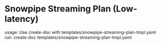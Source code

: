 # Snowpipe Streaming Plan (Low-latency)

usage: Use create-doc with templates/snowpipe-streaming-plan-tmpl.yaml
run: create-doc templates/snowpipe-streaming-plan-tmpl.yaml
